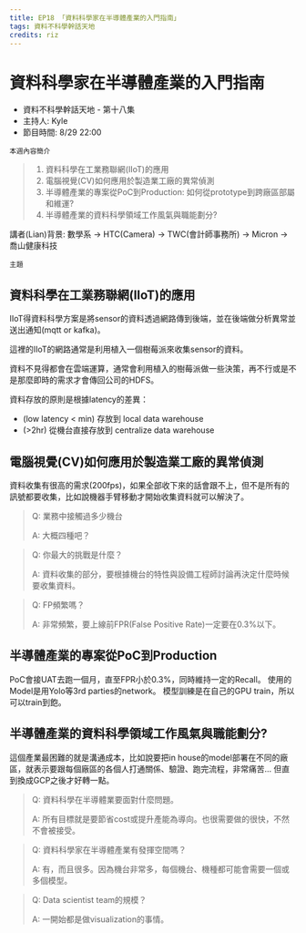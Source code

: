 ```yaml
---
title: EP18 「資料科學家在半導體產業的入門指南」 
tags: 資料不科學幹話天地
credits: riz
---
```


# 資料科學家在半導體產業的入門指南

* 資料不科學幹話天地 - 第十八集
* 主持人: Kyle 
* 節目時間: 8/29 22:00

```本週內容簡介```

> 1. 資料科學在工業務聯網(IIoT)的應用
> 2. 電腦視覺(CV)如何應用於製造業工廠的異常偵測
> 3. 半導體產業的專案從PoC到Production: 如何從prototype到跨廠區部屬和維運?
> 4. 半導體產業的資料科學領域工作風氣與職能劃分?

講者(Lian)背景: 數學系 -> HTC(Camera) -> TWC(會計師事務所) -> Micron -> 喬山健康科技


```主題```

## 資料科學在工業務聯網(IIoT)的應用

IIoT得資料科學方案是將sensor的資料透過網路傳到後端，並在後端做分析異常並送出通知(mqtt or kafka)。

這裡的IIoT的網路通常是利用植入一個樹莓派來收集sensor的資料。

資料不見得都會在雲端運算，通常會利用植入的樹莓派做一些決策，再不行或是不是那麼即時的需求才會傳回公司的HDFS。

資料存放的原則是根據latency的差異：
* (low latency < min) 存放到 local data warehouse
* (>2hr) 從機台直接存放到 centralize data warehouse

## 電腦視覺(CV)如何應用於製造業工廠的異常偵測

資料收集有很高的需求(200fps)，如果全部收下來的話會跟不上，但不是所有的訊號都要收集，比如說機器手臂移動才開始收集資料就可以解決了。

> Q: 業務中接觸過多少機台
>
> A: 大概四種吧？

> Q: 你最大的挑戰是什麼？
>
> A: 資料收集的部分，要根據機台的特性與設備工程師討論再決定什麼時候要收集資料。

> Q: FP頻繁嗎？
> 
> A: 非常頻繁，要上線前FPR(False Positive Rate)一定要在0.3%以下。

## 半導體產業的專案從PoC到Production

PoC會接UAT去跑一個月，直至FPR小於0.3%，同時維持一定的Recall。 使用的Model是用Yolo等3rd parties的network。 模型訓練是在自己的GPU train，所以可以train到飽。

## 半導體產業的資料科學領域工作風氣與職能劃分?

這個產業最困難的就是溝通成本，比如說要把in house的model部署在不同的廠區，就表示要跟每個廠區的各個人打通關係、驗證、跑完流程，非常痛苦... 但直到換成GCP之後才好轉一點。

> Q: 資料科學在半導體業要面對什麼問題。
>
> A: 所有目標就是要節省cost或提升產能為導向。也很需要做的很快，不然不會被接受。


> Q: 資料科學家在半導體產業有發揮空間嗎？
>
> A: 有，而且很多。因為機台非常多，每個機台、機種都可能會需要一個或多個模型。

> Q: Data scientist team的規模？
>
> A: 一開始都是做visualization的事情。